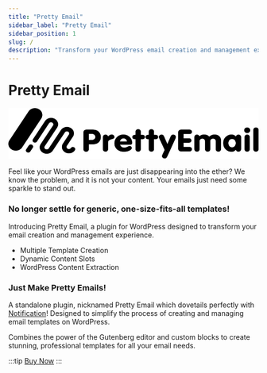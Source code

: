 ```yaml
---
title: "Pretty Email"
sidebar_label: "Pretty Email"
sidebar_position: 1
slug: /
description: "Transform your WordPress email creation and management experience with Pretty Email - a plugin designed to create stunning, professional email templates using Gutenberg editor and custom blocks."
---
```


# Pretty Email

![Pretty Email Logo](./assets/logo%20pe%20black.png)

Feel like your WordPress emails are just disappearing into the ether? We know the problem, and it is not your content. Your emails just need some sparkle to stand out.

### No longer settle for generic, one-size-fits-all templates!

Introducing Pretty Email, a plugin for WordPress designed to transform your email creation and management experience.

* Multiple Template Creation
* Dynamic Content Slots
* WordPress Content Extraction

### Just Make Pretty Emails!

A standalone plugin, nicknamed Pretty Email which dovetails perfectly with [Notification](https://bracketspace.com/notification/)! Designed to simplify the process of creating and managing email templates on WordPress.

Combines the power of the Gutenberg editor and custom blocks to create stunning, professional templates for all your email needs.

:::tip
[Buy Now](https://bracketspace.com/downloads/pretty-email/)
:::